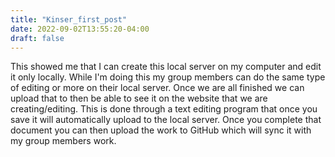 ```yaml
---
title: "Kinser_first_post"
date: 2022-09-02T13:55:20-04:00
draft: false
---
```

This showed me that I can create this local server on my computer and edit it only locally. While I'm doing this my group members can do the same type of editing or more on their local server. Once we are all finished we can upload that to then be able to see it on the website that we are creating/editing. This is done through a text editing program that once you save it will automatically upload to the local server. Once you complete that document you can then upload the work to GitHub which will sync it with my group members work.  
